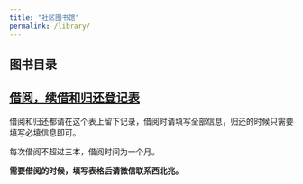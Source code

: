 ```yaml
---
title: "社区图书馆"
permalink: /library/
---
```


## 图书目录

## [借阅，续借和归还登记表](https://docs.google.com/forms/d/e/1FAIpQLSdxa5wLGNIdTZCN7kYeeSJRgSU1Ro0YQoH7aLMx08ed-ZD01w/viewform?usp=sf_link)

借阅和归还都请在这个表上留下记录，借阅时请填写全部信息，归还的时候只需要填写必填信息即可。

每次借阅不超过三本，借阅时间为一个月。

**需要借阅的时候，填写表格后请微信联系西北兆。**
